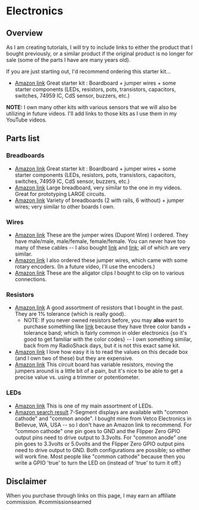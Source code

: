 # Electronics

## Overview
As I am creating tutorials, I will try to include links to either
the product that I bought previously, or a similar product if the
original product is no longer for sale (some of the parts I have are many years old).

If you are just starting out, I'd recommend ordering this starter kit...
- [Amazon link](https://amzn.to/3IyKacg) Great starter kit : Boardboard + jumper wires + some starter components (LEDs, resistors, pots, transistors, capacitors, switches, 74959 IC, CdS sensor, buzzers, etc.)

**NOTE:** I own many other kits with various sensors that we will also be utilizing in future videos.  I'll add links to those kits as I use them in my YouTube videos.


## Parts list
### Breadboards
- [Amazon link](https://amzn.to/3IyKacg) Great starter kit : Boardboard + jumper wires + some starter components (LEDs, resistors, pots, transistors, capacitors, switches, 74959 IC, CdS sensor, buzzers, etc.)
- [Amazon link](https://amzn.to/3lRGRUM) Large breadboard, very similar to the one in my videos.  Great for prototyping LARGE circuits.
- [Amazon link](https://amzn.to/3IAEUoi) Variety of breadboards (2 with rails, 6 without) + jumper wires; very similar to other boards I own.

### Wires
- [Amazon link](https://amzn.to/3lTbfOd) These are the jumper wires (Dupont Wire) I ordered.  They have male/male, male/female, female/female.  You can never have too many of these cables --  I also bought [link](https://amzn.to/3YXlob8) and [link](https://amzn.to/41cpJZL); all of which are very similar.  
- [Amazon link](https://amzn.to/3xBuUVw) I also ordered these jumper wires, which came with some rotary encoders.  (In a future video, I'll use the encoders.)
- [Amazon link](https://amzn.to/3KjRF8c) These are the aligator clips I bought to clip on to various connections.

### Resistors
- [Amazon link](https://amzn.to/3Igs0uB) A good assortment of resistors that I bought in the past.  They are 1% tolerance (which is really good).  
  - NOTE: If you never owned resistors before, you may **also** want to purchase something like [link](https://amzn.to/3xEphpS) because they have three color bands + tolerance band; which is fairly common in older electronics {so it's good to get familiar with the color codes} -- I own something similar, back from my RadioShack days, but it is not this exact same kit.
- [Amazon link](https://amzn.to/3Kk6nvJ) I love how easy it is to read the values on this decade box (and I own two of these) but they are expensive.
- [Amazon link](https://amzn.to/3IeSHzw) This circuit board has variable resistors, moving the jumpers around is a little bit of a pain, but it's nice to be able to get a precise value vs. using a trimmer or potentiometer.

### LEDs
- [Amazon link](https://amzn.to/3XNYLER) This is one of my main assortment of LEDs.
- [Amazon search result](https://amzn.to/3Ij0rkg) 7-Segment displays are available with "common cathode" and "common anode".  I bought mine from Vetco Electronics in Bellevue, WA, USA -- so I don't have an Amazon link to recommend.  For "common cathode" one pin goes to GND and the Flipper Zero GPIO output pins need to drive output to 3.3volts.  For "common anode" one pin goes to 3.3volts or 5.0volts and the Flipper Zero GPIO output pins need to drive output to GND.  Both configurations are possible; so either will work fine.  Most people like "common cathode" because then you write a GPIO 'true' to turn the LED on (instead of 'true' to turn it off.)

## Disclaimer
When you purchase through links on this page, I may earn an
affiliate commission.  #commissionsearned